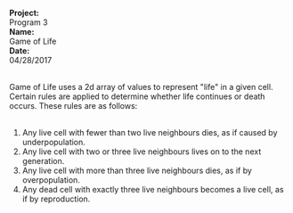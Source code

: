 <b>Project:</b> <br>
  Program 3 <br>
<b>Name:</b> <br>
  Game of Life <br>
<b>Date:</b> <br>
  04/28/2017 <br><br>
  
Game of Life uses a 2d array of values to represent "life" in a given cell.
Certain rules are applied to determine whether life continues or death occurs.
These rules are as follows: <br><br>

1. Any live cell with fewer than two live neighbours dies, as if caused by underpopulation. <br>
2. Any live cell with two or three live neighbours lives on to the next generation. <br>
3. Any live cell with more than three live neighbours dies, as if by overpopulation. <br>
4. Any dead cell with exactly three live neighbours becomes a live cell, as if by reproduction. <br>
